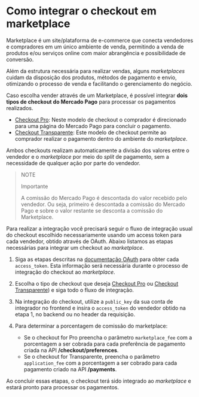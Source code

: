 # Como integrar o checkout em marketplace

Marketplace é um site/plataforma de e-commerce que conecta vendedores e compradores em um único ambiente de venda, permitindo a venda de produtos e/ou serviços online com maior abrangência e possibilidade de conversão.

Além da estrutura necessária para realizar vendas, alguns _marketplaces_ cuidam da disposição dos produtos, métodos de pagamento e envio, otimizando o processo de venda e facilitando o gerenciamento do negócio.

Caso escolha vender através de um Marketplace, é possível integrar **dois tipos de checkout do Mercado Pago** para processar os pagamentos realizados.
 
* [Checkout Pro](https://www.mercadopago[FAKER][URL][DOMAIN]/developers/pt/guides/online-payments/checkout-pro/introduction):  Neste modelo de checkout  o comprador é direcionado para uma página do Mercado Pago para concluir o pagamento.
* [Checkout Transparente](https://www.mercadopago[FAKER][URL][DOMAIN]/developers/pt/guides/online-payments/checkout-api/introduction): Este modelo de checkout permite ao comprador realizar o pagamento dentro do ambiente do _marketplace_.

Ambos checkouts realizam automaticamente a divisão dos valores entre o vendedor e o _marketplace_ por meio do _split_ de pagamento, sem a necessidade de qualquer ação por parte do vendedor.

> NOTE
>
> Importante
>
> A comissão do Mercado Pago é descontada do valor recebido pelo vendedor. Ou seja,  primeiro é descontada a comissão do Mercado Pago e sobre o valor restante se desconta a comissão do Marketplace.

Para realizar a integração você precisará seguir o fluxo de integração usual do checkout escolhido necessariamente usando um access token para cada vendedor, obtido através de OAuth. Abaixo listamos as etapas necessárias para integrar um checkout ao _marketplace_.

1. Siga as etapas descritas na [documentação OAuth](https://www.mercadopago[FAKER][URL][DOMAIN]/developers/pt/guides/security/oauth/introduction) para obter cada `access_token`. Esta informação será necessária durante o processo de integração do checkout ao _marketplace_.
2. Escolha o tipo de checkout que deseja [Checkout Pro](https://www.mercadopago[FAKER][URL][DOMAIN]/developers/pt/guides/online-payments/checkout-pro/introduction) ou [Checkout Transparente](https://www.mercadopago[FAKER][URL][DOMAIN]/developers/pt/guides/online-payments/checkout-api/introduction)) e siga todo o fluxo de integração.
3. Na integração do checkout, utilize a `public_key` da sua conta de integrador no frontend e insira o `access_token` do vendedor obtido na etapa 1, no backend ou no header da requisição. 
4. Para determinar a porcentagem de comissão do marketplace:

    - Se o checkout for Pro preencha o parâmetro `marketplace_fee` com a porcentagem a ser cobrada para cada preferência de pagamento criada na API **/checkout/preferences**.
    - Se o checkout for Transparente, preencha o parâmetro `application_fee` com a porcentagem a ser cobrado para cada pagamento criado na API **/payments**.

Ao concluir essas etapas, o checkout terá sido integrado ao _marketplace_ e estará pronto para processar os pagamentos.
